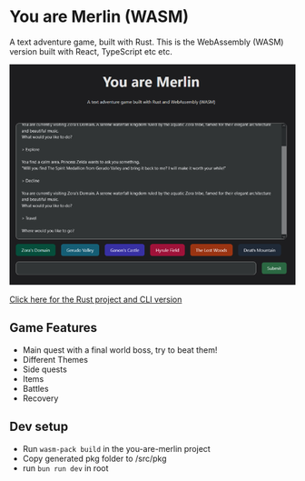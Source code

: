 # You are Merlin (WASM)

A text adventure game, built with Rust. This is the WebAssembly (WASM) version built with React, TypeScript etc etc.

![WASM Screenshot](screenshots/WASM-screenshot.png)

[Click here for the Rust project and CLI version](https://github.com/hseager/you-are-merlin)

## Game Features

- Main quest with a final world boss, try to beat them!
- Different Themes
- Side quests
- Items
- Battles
- Recovery

## Dev setup

- Run `wasm-pack build` in the you-are-merlin project
- Copy generated pkg folder to /src/pkg
- run `bun run dev` in root
